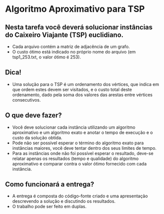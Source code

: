 # Algoritmo Aproximativo para TSP

## Nesta tarefa você deverá solucionar instâncias do Caixeiro Viajante (TSP) euclidiano.

- Cada arquivo contém a matriz de adjacência de um grafo.
- O custo ótimo está indicado no próprio nome do arquivo (em tsp1_253.txt, o valor ótimo é 253).

## Dica!

- Uma solução para o TSP é um ordenamento dos vértices, que indica em que ordem estes devem ser visitados, e o custo total deste ordenamento, dado pela soma dos valores das arestas entre vértices consecutivos.

## O que deve fazer?

- Você deve solucionar cada instância utilizando um algoritmo aproximativo e um algoritmo exato e anotar o tempo de execução e o custo da solução obtida.
- Pode não ser possível esperar o término do algoritmo exato para instâncias maiores, você deve tentar dentro dos seus limites de tempo.
- Para as instâncias onde não foi possível esperar o resultado, deve-se relatar apenas os resultados (tempo e qualidade) do algoritmo aproximativo e comparar contra o valor ótimo fornecido com cada instância.

## Como funcionará a entrega?

- A entrega é composta do código-fonte criado e uma apresentação descrevendo a solução e discutindo os resultados.
- O trabalho pode ser feito em duplas.
